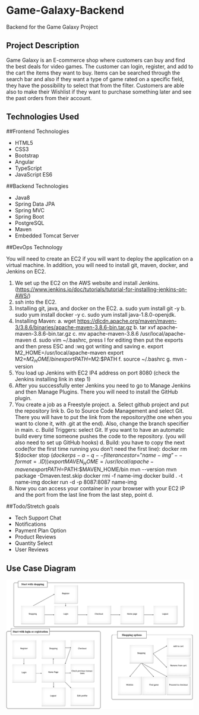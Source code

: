# Game-Galaxy-Backend
Backend for the Game Galaxy Project

## Project Description

Game Galaxy is an E-commerce shop where customers can buy and find the best deals for video games. The customer can login, register, and add to the cart the items they want to buy. Items can be searched through the search bar and also if they want a type of game rated on a specific field, they have the possibility to select that from the filter. Customers are able also to make their Wishlist if they want to purchase something later and see the past orders from their account. 

## Technologies Used
##Frontend Technologies

*	HTML5
*	CSS3
*	Bootstrap
*	Angular
*	TypeScript
*	JavaScript ES6

##Backend Technologies

*	Java8
*	Spring Data JPA
*	Spring MVC
*	Spring Boot
*	PostgreSQL
*	Maven
*	Embedded Tomcat Server

##DevOps Technology

You will need to create an EC2 if you will want to deploy the application on a virtual machine. In addition, you will need to install git, maven, docker, and Jenkins on EC2. 

1.	We set up the EC2 on the AWS website and install Jenkins. (https://www.jenkins.io/doc/tutorials/tutorial-for-installing-jenkins-on-AWS/)
2.	ssh into the EC2.
3.	Installing git, java, and docker on the EC2.
    a.	sudo yum install git -y
    b.	sudo yum install docker -y
    c.	sudo yum install java-1.8.0-openjdk.
4.	Installing Maven:
    a.	wget https://dlcdn.apache.org/maven/maven-3/3.8.6/binaries/apache-maven-3.8.6-bin.tar.gz
    b.	tar xvf apache-maven-3.8.6-bin.tar.gz
    c.	mv apache-maven-3.8.6  /usr/local/apache-maven
    d.	sudo vim ~/.bashrc, press I for editing then put the exports and then press ESC and :wq got writing and saving
    e.	export M2_HOME=/usr/local/apache-maven
        export M2=$M2_HOME/bin 
        export PATH=$M2:$PATH
    f.	source ~/.bashrc
    g.	mvn -version
5.	You load up Jenkins with EC2 IP4 address on port 8080 (check the Jenkins installing link in step 1)
6.	After you successfully enter Jenkins you need to go to Manage Jenkins and then Manage Plugins. There you will need to install the GitHub plugin.
7.	You create a job as a Freestyle project. 
    a.	Select github project and put the repository link
    b.	Go to Source Code Management and select Git. There you will have to put the link from the repository(the one when you want to clone it, with .git at the end).          Also, change the branch specifier in main.
    c.	Build Triggers: select Git. If you want to have an automatic build every time someone pushes the code to the repository. (you will also need to set up GitHub hooks)
     d.	Build: you have to copy the next code(for the first time running you don’t need the first line):
        docker rm $(docker stop $(docker ps -a -q --filter ancestor=”name-img” --format={{.ID}}))
        export MAVEN_HOME=/usr/local/apache-maven
        export PATH=$PATH:$MAVEN_HOME/bin
        mvn --version
        mvn package -Dmaven.test.skip
        docker rmi -f name-img
        docker build . -t name-img
        docker run -d -p 8087:8087 name-img
8.	Now you can access your container in your browser with your EC2 IP and the port from the last line from the last step, point d.

##Todo/Stretch goals

* Tech Support Chat
* Notifications
* Payment Plan Option
* Product Reviews
* Quantity Select
* User Reviews


## Use Case Diagram
![](./src/main/resources/GameGalaxyScenarios.PNG)
